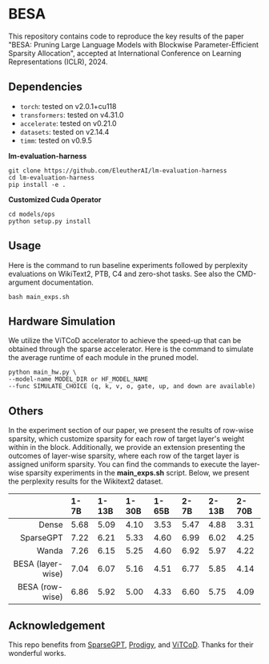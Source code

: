 # BESA

This repository contains code to reproduce the key results of the paper "BESA: Pruning Large Language Models with Blockwise Parameter-Efficient Sparsity Allocation", accepted at International Conference on Learning Representations (ICLR), 2024.

## Dependencies

* `torch`: tested on v2.0.1+cu118
* `transformers`: tested on v4.31.0
* `accelerate`: tested on v0.21.0
* `datasets`: tested on v2.14.4
* `timm`: tested on v0.9.5

**lm-evaluation-harness**
```
git clone https://github.com/EleutherAI/lm-evaluation-harness
cd lm-evaluation-harness
pip install -e .
```

**Customized Cuda Operator**
```
cd models/ops
python setup.py install
```

## Usage

Here is the command to run baseline experiments followed by perplexity evaluations on WikiText2, PTB, C4 and zero-shot tasks.
See also the CMD-argument documentation.

```
bash main_exps.sh
```

## Hardware Simulation

We utilize the ViTCoD accelerator to achieve the speed-up that can be obtained through the sparse accelerator. Here is the command to simulate the average runtime of each module in the pruned model.

```
python main_hw.py \
--model-name MODEL_DIR or HF_MODEL_NAME
--func SIMULATE_CHOICE (q, k, v, o, gate, up, and down are available)
```

## Others

In the experiment section of our paper, we present the results of row-wise sparsity, which customize sparsity for each row of target layer's weight within in the block. Additionally, we provide an extension presenting the outcomes of layer-wise sparsity, where each row of the target layer is assigned uniform sparsity. You can find the commands to execute the layer-wise sparsity experiments in the **main_exps.sh** script. Below, we present the perplexity results for the Wikitext2 dataset.

|                   | 1-7B | 1-13B | 1-30B | 1-65B | 2-7B | 2-13B | 2-70B |
|------------------:|:-----|:------|:------|:------|:-----|:------|:------|
| Dense             | 5.68 | 5.09  | 4.10  | 3.53  | 5.47 | 4.88  | 3.31  |
| SparseGPT         | 7.22 | 6.21  | 5.33  | 4.60  | 6.99 | 6.02  | 4.25  |
| Wanda             | 7.26 | 6.15  | 5.25  | 4.60  | 6.92 | 5.97  | 4.22  |
| BESA (layer-wise) | 7.04 | 6.07  | 5.16  | 4.51  | 6.77 | 5.85  | 4.14  |
| BESA (row-wise)   | 6.86 | 5.92  | 5.00  | 4.33  | 6.60 | 5.75  | 4.09  |

## Acknowledgement

This repo benefits from [SparseGPT](https://github.com/IST-DASLab/sparsegpt), [Prodigy](https://github.com/konstmish/prodigy), and [ViTCoD](https://github.com/GATECH-EIC/ViTCoD). Thanks for their wonderful works.